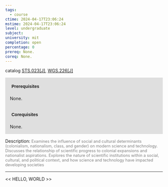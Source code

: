 ```yaml
---
tags:
  - course
ctime: 2024-04-17T23:06:24
mstime: 2024-04-17T23:06:24
level: undergraduate
subject: 
university: mit
completion: open
percentage: 0
prereq: None.
coreq: None.
---
```


catalog [STS.023[J]](http://student.mit.edu/catalog/mSTSa.html#STS.023), [WGS.226[J]](http://student.mit.edu/catalog/mWGSa.html#WGS.226)

<span style="display: block; padding: 15px; background-color: rgb(100, 100, 100, 0.2);"><font id="m_prereq4186_0" style="display: block; font-family: Arial, sans-serif; font-weight: bold; padding: 5px">Prerequisites</font><br><span id="prereq4186_0">None.</span></span>
<span style="display: block; padding: 15px; background-color: rgb(100, 100, 100, 0.2);"><font id="m_coreq4186_0" style="display: block; font-family: Arial, sans-serif; font-weight: bold; padding: 5px">Corequisites</font><br><span id="coreq4186_0">None.</span></span>

<font style="">Description:</font>
<font style="color: grey; font-size: 0.8rem;">Examines the influence of social and cultural determinants (colonialism, nationalism,  class, and gender) on modern science and technology. Discusses the relationship of scientific progress to colonial expansions and nationalist aspirations. Explores the nature of scientific institutions within a social, cultural, and political context, and how science and technology have impacted developing societies</font>



---

<< HELLO, WORLD >>
